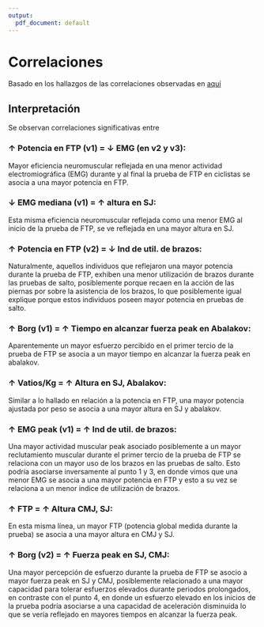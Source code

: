 ```yaml
---
output:
  pdf_document: default
---
```

# Correlaciones

Basado en los hallazgos de las correlaciones observadas en [aquí](R/eda_correlations.R)

## Interpretación

Se observan correlaciones significativas entre

### ↑ Potencia en FTP (v1) = ↓ EMG (en v2 y v3):

Mayor eficiencia neuromuscular reflejada en una menor actividad electromiográfica (EMG) durante y al final la prueba de FTP en ciclistas se asocia a una mayor potencia en FTP.

### ↓ EMG mediana (v1) = ↑ altura en SJ:

Esta misma eficiencia neuromuscular reflejada como una menor EMG al inicio de la prueba de FTP, se ve reflejada en una mayor altura en SJ.

### ↑ Potencia en FTP (v2) = ↓ Ind de util. de brazos:

Naturalmente, aquellos individuos que reflejaron una mayor potencia durante la prueba de FTP, exhiben una menor utilización de brazos durante las pruebas de salto, posiblemente porque recaen en la acción de las piernas por sobre la asistencia de los brazos, lo que posiblemente igual explique porque estos individuos poseen mayor potencia en pruebas de salto.

### ↑ Borg (v1) = ↑ Tiempo en alcanzar fuerza peak en Abalakov:

Aparentemente un mayor esfuerzo percibido en el primer tercio de la prueba de FTP se asocia a un mayor tiempo en alcanzar la fuerza peak en abalakov.

### ↑ Vatios/Kg = ↑ Altura en SJ, Abalakov:

Similar a lo hallado en relación a la potencia en FTP, una mayor potencia ajustada por peso se asocia a una mayor altura en SJ y abalakov.

### ↑ EMG peak (v1) = ↑ Ind de util. de brazos:

Una mayor actividad muscular peak asociado posiblemente a un mayor reclutamiento muscular durante el primer tercio de la prueba de FTP se relaciona con un mayor uso de los brazos en las pruebas de salto. Esto podría asociarse inversamente al punto 1 y 3, en donde vimos que una menor EMG se asocia a una mayor potencia en FTP y esto a su vez se relaciona a un menor indice de utilización de brazos.

### ↑ FTP = ↑ Altura CMJ, SJ:

En esta misma línea, un mayor FTP (potencia global medida durante la prueba) se asocia a una mayor altura en CMJ y SJ.

### ↑ Borg (v2) = ↑ Fuerza peak en SJ, CMJ:

Una mayor percepción de esfuerzo durante la prueba de FTP se asocio a mayor fuerza peak en SJ y CMJ, posiblemente relacionado a una mayor capacidad para tolerar esfuerzos elevados durante periodos prolongados, en contraste con el punto 4, en donde un esfuerzo elevado en los inicios de la prueba podría asociarse a una capacidad de aceleración disminuida lo que se vería reflejado en mayores tiempos en alcanzar la fuerza peak.
